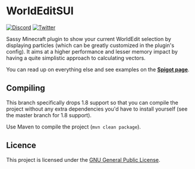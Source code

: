# WorldEditSUI
[![Discord](https://img.shields.io/discord/489135856284729384.svg?label=Discord&logo=discord&logoColor=fff)](https://discord.gg/vGCUzHq)
[![Twitter](https://img.shields.io/twitter/follow/KennyTVN.svg?label=Twitter)](https://twitter.com/KennyTVN)

Sassy Minecraft plugin to show your current WorldEdit selection by displaying particles (which can be greatly customized in the plugin's config).
It aims at a higher performance and lesser memory impact by having a quite simplistic approach to calculating vectors.

You can read up on everything else and see examples on the [**Spigot page**](https://www.spigotmc.org/resources/worldeditsui.60726/).

## Compiling
This branch specifically drops 1.8 support so that you can compile the project without any extra dependencies you'd have to install yourself (see the master branch for 1.8 support).

Use Maven to compile the project (`mvn clean package`).

## Licence
This project is licensed under the [GNU General Public License](http://www.gnu.org/licenses/gpl-3.0).
